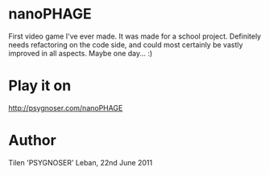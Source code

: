 # nanoPHAGE #
First video game I've ever made. It was made for a school project. 
Definitely needs refactoring on the code side, and could most certainly
be vastly improved in all aspects. Maybe one day... :)
# Play it on #
http://psygnoser.com/nanoPHAGE
# Author #
Tilen 'PSYGNOSER' Leban, 22nd June 2011
